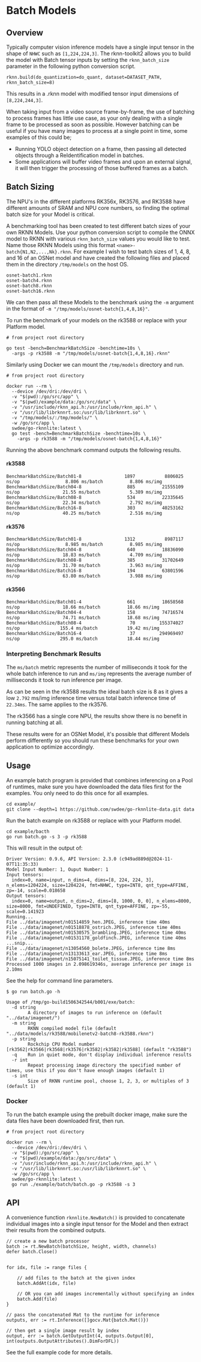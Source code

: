 
# Batch Models

## Overview

Typically computer vision inference models have a single input tensor in 
the shape of `NHWC` such as `[1,224,224,3]`.  The rknn-toolkit2 allows you to 
build the model with Batch tensor inputs by setting the `rknn_batch_size` parameter 
in the following python conversion script.

```
rknn.build(do_quantization=do_quant, dataset=DATASET_PATH, rknn_batch_size=8)
```

This results in a .rknn model with modified tensor input dimensions of `[8,224,244,3]`.

When taking input from a video source frame-by-frame, the use of batching to process
frames has little use case, as your only dealing with a single frame to be
processed as soon as possible.   However batching can be useful if you have many
images to process at a single point in time, some examples of this could be;
 * Running YOLO object detection on a frame, then passing all detected objects 
   through a ReIdentification model in batches.
 * Some applications will buffer video frames and upon an external signal, it
   will then trigger the processing of those buffered frames as a batch.


## Batch Sizing

The NPU's in the different platforms RK356x, RK3576, and RK3588 have different
amounts of SRAM and NPU core numbers, so finding the optimal batch size for your
Model is critical.

A benchmarking tool has been created to test different batch sizes of your own
RKNN Models.  Use your python conversion script to compile the ONNX model to RKNN
with various `rknn_batch_size` values you would like to test.  Name those RKNN
Models using this format `<name>-batch{N1,N2,...,Nk}.rknn`. For example I wish
to test batch sizes of 1, 4, 8, and 16 of an OSNet model and have created the
following files and placed them in the directory `/tmp/models` on the host OS.
```
osnet-batch1.rknn
osnet-batch4.rknn
osnet-batch8.rknn
osnet-batch16.rknn
```

We can then pass all these Models to the benchmark using the `-m` argument in 
the format of `-m "/tmp/models/osnet-batch{1,4,8,16}"`.  

To run the benchmark of your models on the rk3588 or replace with your 
Platform model.
```
# from project root directory

go test -bench=BenchmarkBatchSize -benchtime=10s \
  -args -p rk3588 -m "/tmp/models/osnet-batch{1,4,8,16}.rknn"
```

Similarly using Docker we can mount the `/tmp/models` directory and run.
```
# from project root directory

docker run --rm \
  --device /dev/dri:/dev/dri \
  -v "$(pwd):/go/src/app" \
  -v "$(pwd)/example/data:/go/src/data" \
  -v "/usr/include/rknn_api.h:/usr/include/rknn_api.h" \
  -v "/usr/lib/librknnrt.so:/usr/lib/librknnrt.so" \
  -v "/tmp/models/:/tmp/models/" \
  -w /go/src/app \
  swdee/go-rknnlite:latest \
  go test -bench=BenchmarkBatchSize -benchtime=10s \ 
    -args -p rk3588 -m "/tmp/models/osnet-batch{1,4,8,16}"
```

Running the above benchmark command outputs the following results.

#### rk3588

```
BenchmarkBatchSize/Batch01-8                1897           8806025 ns/op                 8.806 ms/batch          8.806 ms/img
BenchmarkBatchSize/Batch04-8                 885          21555109 ns/op                21.55 ms/batch           5.389 ms/img
BenchmarkBatchSize/Batch08-8                 534          22335645 ns/op                22.34 ms/batch           2.792 ms/img
BenchmarkBatchSize/Batch16-8                 303          40253162 ns/op                40.25 ms/batch           2.516 ms/img
```

#### rk3576

```
BenchmarkBatchSize/Batch01-8                1312           8987117 ns/op                 8.985 ms/batch          8.985 ms/img
BenchmarkBatchSize/Batch04-8                 640          18836090 ns/op                18.83 ms/batch           4.709 ms/img
BenchmarkBatchSize/Batch08-8                 385          31702649 ns/op                31.70 ms/batch           3.963 ms/img
BenchmarkBatchSize/Batch16-8                 194          63801596 ns/op                63.80 ms/batch           3.988 ms/img
```

#### rk3566

```
BenchmarkBatchSize/Batch01-4                 661          18658568 ns/op                18.66 ms/batch          18.66 ms/img
BenchmarkBatchSize/Batch04-4                 158          74716574 ns/op                74.71 ms/batch          18.68 ms/img
BenchmarkBatchSize/Batch08-4                  70         155374027 ns/op               155.4 ms/batch           19.42 ms/img
BenchmarkBatchSize/Batch16-4                  37         294969497 ns/op               295.0 ms/batch           18.44 ms/img
```


### Interpreting Benchmark Results


The `ms/batch` metric represents the number of milliseconds it took for the 
whole batch inference to run and `ms/img` represents the average number of 
milliseconds it took to run inference per image.

As can be seen in the rk3588 results the ideal batch size is 8 as it gives 
a low `2.792` ms/img inference time versus total batch inference time of 
`22.34ms`.  The same applies to the rk3576.

The rk3566 has a single core NPU, the results show there is no benefit 
in running batching at all.

These results were for an OSNet Model, it's possible that different Models perform 
differently so you should run these benchmarks for your own application to 
optimize accordingly.


## Usage

An example batch program is provided that combines inferencing on a Pool of runtimes,
make sure you have downloaded the data files first for the examples.
You only need to do this once for all examples.


```
cd example/
git clone --depth=1 https://github.com/swdee/go-rknnlite-data.git data
```


Run the batch example on rk3588 or replace with your Platform model.
```
cd example/bacth
go run batch.go -s 3 -p rk3588
```

This will result in the output of:
```
Driver Version: 0.9.6, API Version: 2.3.0 (c949ad889d@2024-11-07T11:35:33)
Model Input Number: 1, Ouput Number: 1
Input tensors:
  index=0, name=input, n_dims=4, dims=[8, 224, 224, 3], n_elems=1204224, size=1204224, fmt=NHWC, type=INT8, qnt_type=AFFINE, zp=-14, scale=0.018658
Output tensors:
  index=0, name=output, n_dims=2, dims=[8, 1000, 0, 0], n_elems=8000, size=8000, fmt=UNDEFINED, type=INT8, qnt_type=AFFINE, zp=-55, scale=0.141923
Running...
File ../data/imagenet/n01514859_hen.JPEG, inference time 40ms
File ../data/imagenet/n01518878_ostrich.JPEG, inference time 40ms
File ../data/imagenet/n01530575_brambling.JPEG, inference time 40ms
File ../data/imagenet/n01531178_goldfinch.JPEG, inference time 40ms
...snip...
File ../data/imagenet/n13054560_bolete.JPEG, inference time 8ms
File ../data/imagenet/n13133613_ear.JPEG, inference time 8ms
File ../data/imagenet/n15075141_toilet_tissue.JPEG, inference time 8ms
Processed 1000 images in 2.098619346s, average inference per image is 2.10ms
```

See the help for command line parameters.
```
$ go run batch.go -h

Usage of /tmp/go-build1506342544/b001/exe/batch:
  -d string
        A directory of images to run inference on (default "../data/imagenet/")
  -m string
        RKNN compiled model file (default "../data/models/rk3588/mobilenetv2-batch8-rk3588.rknn")
  -p string
        Rockchip CPU Model number [rk3562|rk3566|rk3568|rk3576|rk3582|rk3582|rk3588] (default "rk3588")
  -q    Run in quiet mode, don't display individual inference results
  -r int
        Repeat processing image directory the specified number of times, use this if you don't have enough images (default 1)
  -s int
        Size of RKNN runtime pool, choose 1, 2, 3, or multiples of 3 (default 1)
```



### Docker

To run the batch example using the prebuilt docker image, make sure the data files have been downloaded first,
then run.
```
# from project root directory

docker run --rm \
  --device /dev/dri:/dev/dri \
  -v "$(pwd):/go/src/app" \
  -v "$(pwd)/example/data:/go/src/data" \
  -v "/usr/include/rknn_api.h:/usr/include/rknn_api.h" \
  -v "/usr/lib/librknnrt.so:/usr/lib/librknnrt.so" \
  -w /go/src/app \
  swdee/go-rknnlite:latest \
  go run ./example/batch/batch.go -p rk3588 -s 3
```


## API

A convenience function `rknnlite.NewBatch()` is provided to concatenate individual
images into a single input tensor for the Model and then extract their results 
from the combined outputs.

```
// create a new batch processor
batch := rt.NewBatch(batchSize, height, width, channels)
defer batch.Close()


for idx, file := range files {

    // add files to the batch at the given index
    batch.AddAt(idx, file)
    
    // OR you can add images incrementally without specifying an index
    batch.Add(file)
}

// pass the concatenated Mat to the runtime for inference
outputs, err := rt.Inference([]gocv.Mat{batch.Mat()})

// then get a single image result by index
output, err := batch.GetOutputInt(4, outputs.Output[0], int(outputs.OutputAttributes().DimForDFL))
```

See the full example code for more details.